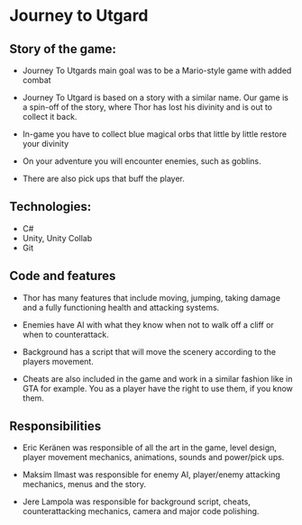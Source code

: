 # Journey to Utgard


## Story of the game:

- Journey To Utgards main goal was to be a Mario-style game with added combat​

- Journey To Utgard is based on a story with a similar name. Our game is a spin-off of the story, where Thor has lost his divinity and is out to collect it back.​

- In-game you have to collect blue magical orbs that little by little restore your divinity​

- On your adventure you will encounter enemies, such as goblins.​

- There are also pick ups that buff the player.​

## Technologies:

- C#
- Unity, Unity Collab
- Git

## Code and features

- Thor has many features that include moving, jumping, taking damage and a fully functioning health and attacking systems.​

- Enemies have AI with what they know when not to walk off a cliff or when to counterattack.​

- Background has a script that will move the scenery according to the players movement.​

- Cheats are also included in the game and work in a similar fashion like in GTA for example. You as a player have the right to use them, if you know them.

## Responsibilities​

- Eric Keränen was responsible of all the art in the game, level design, player movement mechanics, animations, sounds and power/pick ups.​

- Maksim Ilmast was responsible for enemy AI, player/enemy attacking mechanics, menus and the story.​

- Jere Lampola was responsible for background script, cheats, counterattacking mechanics, camera and major code polishing.​

